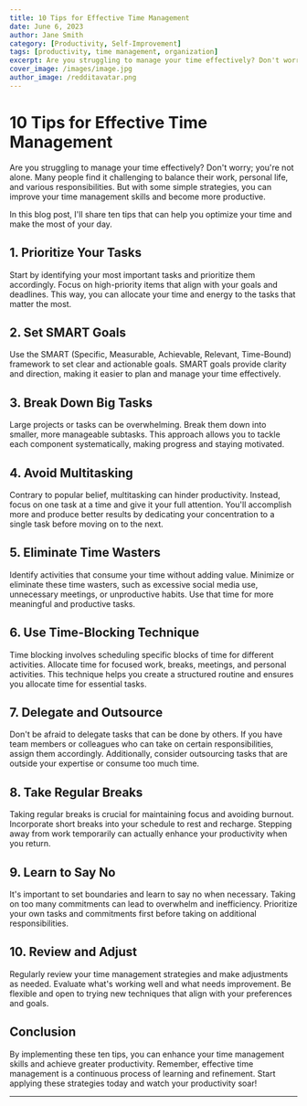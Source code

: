```yaml
---
title: 10 Tips for Effective Time Management
date: June 6, 2023
author: Jane Smith
category: [Productivity, Self-Improvement]
tags: [productivity, time management, organization]
excerpt: Are you struggling to manage your time effectively? Don't worry; you're not alone. Many people find it challenging to balance their work, personal life, and various responsibilities. But with some simple strategies, you can improve your time management skills and become more productive.
cover_image: /images/image.jpg
author_image: /redditavatar.png
---
```


# 10 Tips for Effective Time Management

Are you struggling to manage your time effectively? Don't worry; you're not alone. Many people find it challenging to balance their work, personal life, and various responsibilities. But with some simple strategies, you can improve your time management skills and become more productive.

In this blog post, I'll share ten tips that can help you optimize your time and make the most of your day.

## 1. Prioritize Your Tasks

Start by identifying your most important tasks and prioritize them accordingly. Focus on high-priority items that align with your goals and deadlines. This way, you can allocate your time and energy to the tasks that matter the most.

## 2. Set SMART Goals

Use the SMART (Specific, Measurable, Achievable, Relevant, Time-Bound) framework to set clear and actionable goals. SMART goals provide clarity and direction, making it easier to plan and manage your time effectively.

## 3. Break Down Big Tasks

Large projects or tasks can be overwhelming. Break them down into smaller, more manageable subtasks. This approach allows you to tackle each component systematically, making progress and staying motivated.

## 4. Avoid Multitasking

Contrary to popular belief, multitasking can hinder productivity. Instead, focus on one task at a time and give it your full attention. You'll accomplish more and produce better results by dedicating your concentration to a single task before moving on to the next.

## 5. Eliminate Time Wasters

Identify activities that consume your time without adding value. Minimize or eliminate these time wasters, such as excessive social media use, unnecessary meetings, or unproductive habits. Use that time for more meaningful and productive tasks.

## 6. Use Time-Blocking Technique

Time blocking involves scheduling specific blocks of time for different activities. Allocate time for focused work, breaks, meetings, and personal activities. This technique helps you create a structured routine and ensures you allocate time for essential tasks.

## 7. Delegate and Outsource

Don't be afraid to delegate tasks that can be done by others. If you have team members or colleagues who can take on certain responsibilities, assign them accordingly. Additionally, consider outsourcing tasks that are outside your expertise or consume too much time.

## 8. Take Regular Breaks

Taking regular breaks is crucial for maintaining focus and avoiding burnout. Incorporate short breaks into your schedule to rest and recharge. Stepping away from work temporarily can actually enhance your productivity when you return.

## 9. Learn to Say No

It's important to set boundaries and learn to say no when necessary. Taking on too many commitments can lead to overwhelm and inefficiency. Prioritize your own tasks and commitments first before taking on additional responsibilities.

## 10. Review and Adjust

Regularly review your time management strategies and make adjustments as needed. Evaluate what's working well and what needs improvement. Be flexible and open to trying new techniques that align with your preferences and goals.

## Conclusion

By implementing these ten tips, you can enhance your time management skills and achieve greater productivity. Remember, effective time management is a continuous process of learning and refinement. Start applying these strategies today and watch your productivity soar!

---
